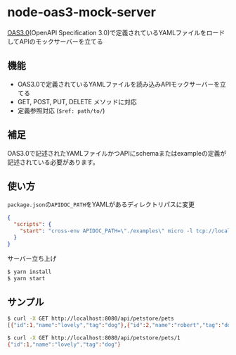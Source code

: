 # node-oas3-mock-server

[OAS3.0](https://github.com/OAI/OpenAPI-Specification/blob/master/versions/3.0.0.md)(OpenAPI Specification 3.0)で定義されているYAMLファイルをロードしてAPIのモックサーバーを立てる

## 機能

- OAS3.0で定義されているYAMLファイルを読み込みAPIモックサーバーを立てる
- GET, POST, PUT, DELETE メソッドに対応
- 定義参照対応 (`$ref: path/to/`)

## 補足

OAS3.0で記述されたYAMLファイルかつAPIにschemaまたはexampleの定義が記述されている必要があります。

## 使い方

`package.json`の`APIDOC_PATH`をYAMLがあるディレクトリパスに変更

```json
{
  "scripts": {
    "start": "cross-env APIDOC_PATH=\"./examples\" micro -l tcp://localhost:8080 src"
  }
}
```

サーバー立ち上げ

```bash
$ yarn install
$ yarn start
```

## サンプル

```bash
$ curl -X GET http://localhost:8080/api/petstore/pets
[{"id":1,"name":"lovely","tag":"dog"},{"id":2,"name":"robert","tag":"dog"},{"id":3,"name":"orafu","tag":"dog"}]

$ curl -X GET http://localhost:8080/api/petstore/pets/1
{"id":1,"name":"lovely","tag":"dog"}
```
